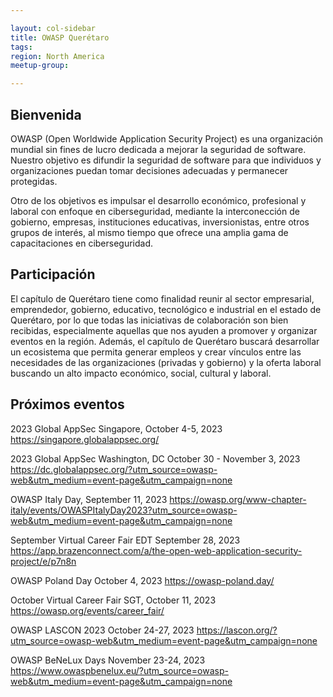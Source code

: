 ```yaml
---

layout: col-sidebar
title: OWASP Querétaro
tags: 
region: North America
meetup-group:

---
```

## Bienvenida
OWASP (Open Worldwide Application Security Project) es una organización mundial sin fines de lucro dedicada a mejorar la seguridad de software. Nuestro objetivo es difundir la seguridad de software para que individuos y organizaciones puedan tomar decisiones adecuadas y permanecer protegidas.

Otro de los objetivos es impulsar el desarrollo económico, profesional y laboral con enfoque en ciberseguridad, mediante la interconección de gobierno, empresas, instituciones educativas, inversionistas, entre otros grupos de interés, al mismo tiempo que ofrece una amplia gama de capacitaciones en ciberseguridad.

## Participación
El capítulo de Querétaro tiene como finalidad reunir al sector empresarial, emprendedor, gobierno, educativo, tecnológico e industrial en el estado de Querétaro, por lo que todas las iniciativas de colaboración son bien recibidas, especialmente aquellas que nos ayuden a promover y organizar eventos en la región. Además, el capítulo de Querétaro buscará desarrollar un ecosistema que permita generar empleos y crear vínculos entre las necesidades de las organizaciones (privadas y gobierno) y la oferta laboral buscando un alto impacto económico, social, cultural y laboral.


Próximos eventos <!-- You should keep this section as it will populate your meetup events -->
---------------------
2023 Global AppSec Singapore, October 4-5, 2023
https://singapore.globalappsec.org/


2023 Global AppSec Washington, DC October 30 - November 3, 2023
https://dc.globalappsec.org/?utm_source=owasp-web&utm_medium=event-page&utm_campaign=none


OWASP Italy Day, September 11, 2023
https://owasp.org/www-chapter-italy/events/OWASPItalyDay2023?utm_source=owasp-web&utm_medium=event-page&utm_campaign=none


September Virtual Career Fair EDT September 28, 2023
https://app.brazenconnect.com/a/the-open-web-application-security-project/e/p7n8n


OWASP Poland Day October 4, 2023
https://owasp-poland.day/


October Virtual Career Fair SGT, October 11, 2023
https://owasp.org/events/career_fair/


OWASP LASCON 2023 October 24-27, 2023
https://lascon.org/?utm_source=owasp-web&utm_medium=event-page&utm_campaign=none


OWASP BeNeLux Days November 23-24, 2023
https://www.owaspbenelux.eu/?utm_source=owasp-web&utm_medium=event-page&utm_campaign=none
